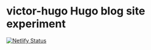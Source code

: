 # victor-hugo Hugo blog site experiment

[![Netlify Status](https://api.netlify.com/api/v1/badges/e0ee0a89-f2a4-47f6-933b-e36d1d060ee3/deploy-status)](https://app.netlify.com/sites/stupefied-tesla-71fb93/deploys)

